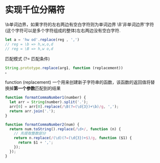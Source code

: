 # 实现千位分隔符

\b单词边界，如果字符的左右两边有空白字符则为单词边界
\B'非单词边界'字符(这个字符可以是多个字符组成的整体)左右两边没有空白字符.

```javascript
let a = 'hw od'.replace(reg , ',')
// reg = \b => h,w,o,d
// reg = \B => h,w o,d
```

匹配模式 (?= 匹配条件)

```javascript
String.prototype.replace(arg1, function (replacement))
。
```
function (replacement) 一个用来创建新子字符串的函数，该函数的返回值将替换掉**第一个参数**匹配到的结果


```javascript
function formatCommaNumber1(number) {
  let arr = String(number).split('.');
  arr[0] = arr[0].replace(/\B(?=(\d{3})+\b)/g, ',');
  return arr.join('.');
}

function formatCommaNumber2(num) {
  return num.toString().replace(/\d+/, function (n) {
    // 先提取整数部分
    return n.replace(/(\d)(?=(\d{3})+$)/g, function ($1) {
      return $1 + ',';
    });
  });
}
```
